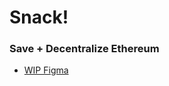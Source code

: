 # Snack!

### Save + Decentralize Ethereum

- [WIP Figma](https://www.figma.com/board/NJVNa3kqGGmW581PhV3yrQ/Snackathon?node-id=0-1&t=wZeWYaiftDRQNAoD-1) 

